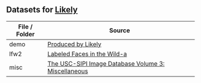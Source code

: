 Datasets for [Likely](www.liblikely.org)
----------------------------------------

| File / Folder | Source |
|---------------|--------|
| demo          | [Produced by Likely](http://www.liblikely.org/?show=demos) |
| lfw2          | [Labeled Faces in the Wild-a](http://www.openu.ac.il/home/hassner/data/lfwa/) |
| misc          | [The USC-SIPI Image Database Volume 3: Miscellaneous](http://sipi.usc.edu/database/database.php?volume=misc) |
